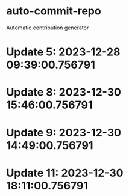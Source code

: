 # auto-commit-repo

Automatic contribution generator

# Update 5: 2023-12-28 09:39:00.756791

# Update 8: 2023-12-30 15:46:00.756791

# Update 9: 2023-12-30 14:49:00.756791

# Update 11: 2023-12-30 18:11:00.756791
